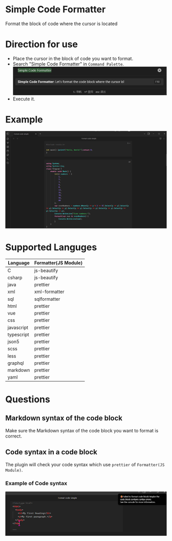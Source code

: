 # Simple Code Formatter

Format the block of code where the cursor is located

# Direction for use

- Place the cursor in the block of code you want to format.
- Search "Simple Code Formatter" in `Command Palette`.
  ![alt text](./README_Attachments/image.png)
- Execute it.

# Example

![alt text](./README_Attachments/recording.gif)

# Supported Languges

| Language   | Formatter(JS Module) |
| ---------- | -------------------- |
| C          | js-beautify          |
| csharp     | js-beautify          |
| java       | prettier             |
| xml        | xml-formatter        |
| sql        | sqlformatter         |
| html       | prettier             |
| vue        | prettier             |
| css        | prettier             |
| javascript | prettier             |
| typescript | prettier             |
| json5      | prettier             |
| scss       | prettier             |
| less       | prettier             |
| graphql    | prettier             |
| markdown   | prettier             |
| yaml       | prettier             |

# Questions

## Markdown syntax of the code block

Make sure the Markdown syntax of the code block you want to format is correct.

## Code syntax in a code block

The plugin will check your code syntax which use `prettier` of `Formatter(JS Module)`.

### Example of Code syntax

![alt text](./README_Attachments/image-1.png)
